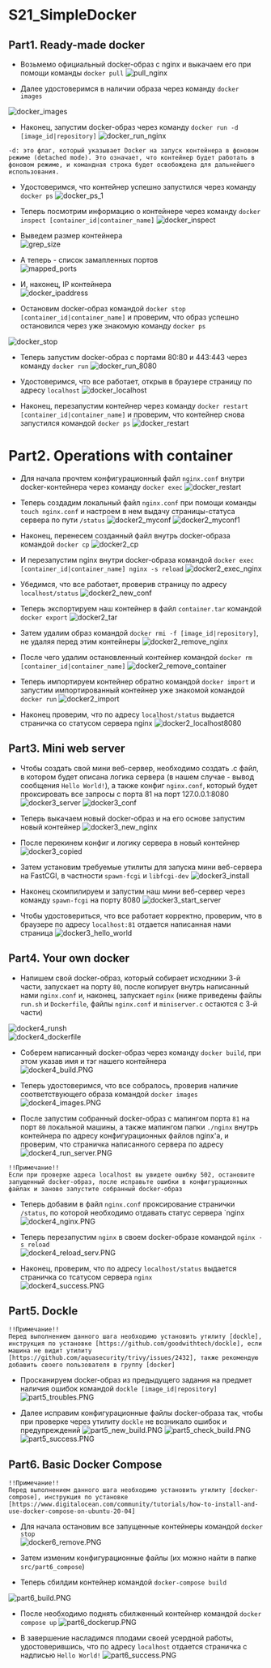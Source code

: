 # S21_SimpleDocker

## Part1. Ready-made docker

* Возьмемо официальный docker-образ с nginx и выкачаем его при помощи команды `docker pull` 
![pull_nginx](img/1.PNG)

* Далее удостоверимся в наличии образа через команду `docker images` 

![docker_images](img/2.PNG)

* Наконец, запустим docker-образ через команду `docker run -d [image_id|repository]` 
![docker_run_nginx](img/3.PNG)
```
-d: это флаг, который указывает Docker на запуск контейнера в фоновом режиме (detached mode). Это означает, что контейнер будет работать в фоновом режиме, и командная строка будет освобождена для дальнейшего использования.
```

* Удостоверимся, что контейнер успешно запустился через команду `docker ps` 
![docker_ps_1](img/4.PNG)

* Теперь посмотрим информацию о контейнере через команду `docker inspect [container_id|container_name]` 
![docker_inspect](img/5.PNG)

* Выведем размер контейнера  
![grep_size](img/6.PNG)

* А теперь - список замапленных портов  
![mapped_ports](img/7.PNG)

* И, наконец, IP контейнера  
![docker_ipaddress](img/8.PNG)

* Остановим docker-образ командой `docker stop [container_id|container_name]` и проверим, что образ успешно остановился через уже знакомую команду `docker ps` 

![docker_stop](img/9.PNG)

* Теперь запустим docker-образ с портами 80:80 и 443:443 через команду `docker run` 
![docker_run_8080](img/10.PNG)

* Удостоверимся, что все работает, открыв в браузере страницу по адресу `localhost` 
![docker_localhost](img/11.PNG)

* Наконец, перезапустим контейнер через команду `docker restart [container_id|container_name]` и проверим, что контейнер снова запустился командой `docker ps` 
![docker_restart](img/12.PNG)

# Part2. Operations with container

* Для начала прочтем конфигурационный файл `nginx.conf` внутри docker-контейнера через команду `docker exec` 
![docker_restart](img/13.PNG)

* Теперь создадим локальный файл `nginx.conf` при помощи команды `touch nginx.conf` и настроем в нем выдачу страницы-статуса сервера по пути `/status` 
![docker2_myconf](img/14.PNG)
![docker2_myconf1](img/15.PNG)

* Наконец, перенесем созданный файл внутрь docker-образа командой `docker cp` 
![docker2_cp](img/16.PNG)

* И перезапустим nginx внутри docker-образа командой `docker exec [container_id|container_name] nginx -s reload` 
![docker2_exec_nginx](img/17.PNG)

* Убедимся, что все работает, проверив страницу по адресу `localhost/status` 
![docker2_new_conf](img/18.PNG)

* Теперь экспортируем наш контейнер в файл `container.tar` командой `docker export` 
![docker2_tar](img/19.PNG)

* Затем удалим образ командой `docker rmi -f [image_id|repository]`, не удаляя перед этим контейнеры 
![docker2_remove_nginx](img/20.PNG)

* После чего удалим остановленный контейнер командой `docker rm [container_id|container_name]` 
![docker2_remove_container](img/21.PNG)

* Теперь импортируем контейнер обратно командой `docker import` и запустим импортированный контейнер уже знакомой командой `docker run` 
![docker2_import](img/22.PNG)

* Наконец проверим, что по адресу `localhost/status` выдается страничка со статусом сервера nginx 
![docker2_localhost8080](img/23.PNG)

## Part3. Mini web server

* Чтобы создать свой мини веб-сервер, необходимо создать .c файл, в котором будет описана логика сервера (в нашем случае - вывод сообщения `Hello World!`), а также конфиг `nginx.conf`, который будет проксировать все запросы с порта 81 на порт 127.0.0.1:8080 
![docker3_server](img/24.PNG) 
![docker3_conf](img/25.PNG)

* Теперь выкачаем новый docker-образ и на его основе запустим новый контейнер 
![docker3_new_nginx](img/26.PNG)

* После перекинем конфиг и логику сервера в новый контейнер 
![docker3_copied](img/27.PNG)

* Затем установим требуемые утилиты для запуска мини веб-сервера на FastCGI, в частности `spawn-fcgi` и `libfcgi-dev` 
![docker3_install](img/28.PNG)

* Наконец скомпилируем и запустим наш мини веб-сервер через команду `spawn-fcgi` на порту 8080 
![docker3_start_server](img/29.PNG)

* Чтобы удостовериться, что все работает корректно, проверим, что в браузере по адресу `localhost:81` отдается написанная нами страница 
![docker3_hello_world](img/30.PNG)


## Part4. Your own docker

* Напишем свой docker-образ, который собирает исходники 3-й части, запускает на порту `80`, после копирует внутрь написанный нами `nginx.conf` и, наконец, запускает `nginx` (ниже приведены файлы `run.sh` и `Dockerfile`, файлы `nginx.conf` и `miniserver.c` остаются с 3-й части)

![docker4_runsh](img/32.PNG)  
![docker4_dockerfile](img/32.1.PNG)  

* Соберем написанный docker-образ через команду `docker build`, при этом указав имя и тэг нашего контейнера  
![docker4_build.PNG](img/33.PNG)  

* Теперь удостоверимся, что все собралось, проверив наличие соответствующего образа командой `docker images`  
![docker4_images.PNG](img/34.PNG)  

* После запустим собранный docker-образ с мапингом порта `81` на порт `80` локальной машины, а также мапингом папки `./nginx` внутрь контейнера по адресу конфигурационных файлов nginx'а, и проверим, что страничка написанного сервера по адресу 
![docker4_run_server.PNG](img/35.PNG)

```
!!Примечание!!
Если при проверке адреса localhost вы увидете ошибку 502, остановите запущенный docker-образ, после исправьте ошибки в конфигурационных файлах и заново запустите собранный docker-образ
```

* Теперь добавим в файл `nginx.conf` проксирование странички `/status`, по которой необходимо отдавать статус сервера `nginx  
![docker4_nginx.PNG](img/36.PNG)

* Теперь перезапустим `nginx` в своем docker-образе командой `nginx -s reload`  
![docker4_reload_serv.PNG](img/37.PNG)

* Наконец, проверим, что по адресу `localhost/status` выдается страничка со тсатусом сервера `nginx`  
![docker4_success.PNG](img/38.PNG)


## Part5. Dockle

```
!!Примечание!!
Перед выполнением данного шага необходимо установить утилиту [dockle], инструкция по установке [https://github.com/goodwithtech/dockle], если машина не видит утилиту [https://github.com/aquasecurity/trivy/issues/2432], также рекомендую добавить своего пользователя в группу [docker]
```

* Просканируем docker-образ из предыдущего задания на предмет наличия ошибок командой `dockle [image_id|repository]`  
![part5_troubles.PNG](img/39.PNG)

* Далее исправим конфигурационные файлы docker-образа так, чтобы при проверке через утилиту `dockle` не возникало ошибок и предупреждений 
![part5_new_build.PNG](img/40.PNG)
![part5_check_build.PNG](img/41.PNG)
![part5_success.PNG](img/42.PNG)

## Part6. Basic Docker Compose

```
!!Примечание!!
Перед выполнением данного шага необходимо установить утилиту [docker-compose], инструкция по установке [https://www.digitalocean.com/community/tutorials/how-to-install-and-use-docker-compose-on-ubuntu-20-04]
```

* Для начала остановим все запущенные контейнеры командой `docker stop`  
![docker6_remove.PNG](img/43.PNG)

* Затем изменим конфигурационные файлы (их можно найти в папке `src/part6_compose`)

* Теперь сбилдим контейнер командой `docker-compose build`

![part6_build.PNG](img/44.PNG)  

* После необходимо поднять сбилженный контейнер командой `docker compose up`
![part6_dockerup.PNG](img/45.PNG)  

* В завершение насладимся плодами своей усердной работы, удостоверившись, что по адресу `localhost` отдается страничка с надписью `Hello World!`
![part6_success.PNG](img/46.PNG)  
